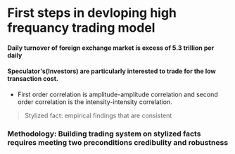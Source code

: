 # First steps in devloping high frequancy trading model
#### Daily turnover of foreign exchange market is excess of 5.3 trillion per daily
#### Speculator's(Investors) are particularly interested to trade for the low transaction cost. 
* First order correlation is amplitude-amplitude correlation and second order correlation is the intensity-intensity correlation.
> Stylized fact: empirical findings that are consistent
> 
### Methodology: Building trading system on stylized facts requires meeting two preconditions credibulity and robustness

